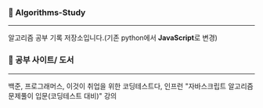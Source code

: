 ### 📙 Algorithms-Study
---
알고리즘 공부 기록 저장소입니다.(기존 python에서 **JavaScript**로 변경)

### 🧩 공부 사이트/ 도서
---
백준, 프로그래머스, 이것이 취업을 위한 코딩테스트다, 인프런 "자바스크립트 알고리즘 문제풀이 입문(코딩테스트 대비)" 강의



